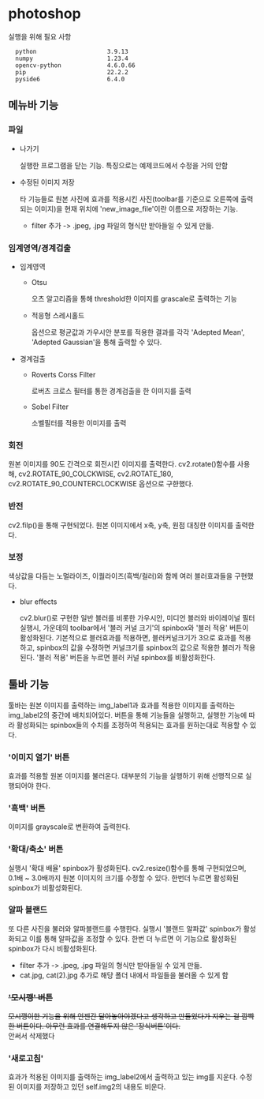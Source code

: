 # photoshop

실행을 위해 필요 사항
```
  python                    3.9.13    
  numpy                     1.23.4    
  opencv-python             4.6.0.66    
  pip                       22.2.2    
  pyside6                   6.4.0    
```
 

## 메뉴바 기능
### 파일
+ 나가기 

  실행한 프로그램을 닫는 기능. 특징으로는 예제코드에서 수정을 거의 안함

+ 수정된 이미지 저장

  타 기능들로 원본 사진에 효과를 적용시킨 사진(toolbar를 기준으로 오른쪽에 출력되는 이미지)을 현재 위치에 'new_image_file'이란 이름으로 저장하는 기능.
  + filter 추가 -> .jpeg, .jpg 파일의 형식만 받아들일 수 있게 만듦.

### 임계영역/경계검출
+ 임계영역
  + Otsu
    
    오츠 알고리즘을 통해 threshold한 이미지를 grascale로 출력하는 기능

  + 적응형 스레시홀드
  
    옵션으로 평균값과 가우시안 분포를 적용한 결과를 각각 'Adepted Mean', 'Adepted Gaussian'을 통해 출력할 수 있다.

+ 경계검출
  + Roverts Corss Filter
  
    로버츠 크로스 필터를 통한 경계검출을 한 이미지를 출력
  
  + Sobel Filter
  
    소벨필터를 적용한 이미지를 출력

### 회전

  원본 이미지를 90도 간격으로 회전시킨 이미지를 출력한다. cv2.rotate()함수를 사용해, cv2.ROTATE_90_COLCKWISE, cv2.ROTATE_180, cv2.ROTATE_90_COUNTERCLOCKWISE 옵션으로 구햔했다.
  
### 반전

  cv2.filp()을 통해 구현되었다. 원본 이미지에서 x축, y축, 원점 대칭한 이미지를 출력한다.
  
### 보정
색상값을 다듬는 노멀라이즈, 이퀄라이즈(흑백/컬러)와 함께 여러 블러효과들을 구현했다.
+ blur effects
  
  cv2.blur()로 구현한 일반 블러를 비롯한 가우시안, 미디언 블러와 바이레이널 필터 실행시, 가운데의 toolbar에서
  '블러 커널 크기'의 spinbox와 '블러 적용' 버튼이 활성화된다. 기본적으로 블러효과를 적용하면, 블러커널크기가 3으로 효과를 적용하고, spinbox의 값을 수정하면 커널크기를
  spinbox의 값으로 적용한 블러가 적용된다. '블러 적용' 버튼을 누르면 블러 커널 spinbox를 비활성화한다.

## 툴바 기능

툴바는 원본 이미지를 출력하는 img_label1과 효과를 적용한 이미지를 출력하는 img_label2의 중간에 배치되어있다.
 버튼을 통해 기능들을 실행하고, 실행한 기능에 따라 활성화되는 spinbox들의 수치를 조정하여 적용되는 효과를 원하는대로 적용할 수 있다.
 
 ### '이미지 열기' 버튼
 
  효과를 적용할 원본 이미지를 불러온다. 
  대부분의 기능을 실행하기 위해 선행적으로 실행되어야 한다.

### '흑백' 버튼

  이미지를 grayscale로 변환하여 출력한다.
  
### '확대/축소' 버튼

  실행시 '확대 배율' spinbox가 활성화된다. cv2.resize()함수를 통해 구현되었으며, 0.1배 ~ 3.0배까지 원본 이미지의 크기를 수정할 수 있다.
   한번더 누르면 활성화된 spinbox가 비활성화된다.
   
### 알파 블랜드

  또 다른 사진을 불러와 알파블랜드를 수행한다. 실행시 '블랜드 알파값' spinbox가 활성화되고 이를 통해 알파값을 조정할 수 있다. 한번 더 누르면 이 기능으로 활성화된 spinbox가 다시 비활성화된다.
  + filter 추가 -> .jpeg, .jpg 파일의 형식만 받아들일 수 있게 만듦.
  + cat.jpg, cat(2).jpg 추가로 해당 폴더 내에서 파일들을 불러올 수 있게 함
  
### ~~'모시깽' 버튼~~

 ~~모시깽이한 기능을 위해 언젠간 달아놓아야겠다고 생각하고 만들었다가 지우는 걸 깜빡한 버튼이다. 아무런 효과를 연결해두지 않은 '장식버튼'이다.~~     
 안써서 삭제했다
  
### '새로고침'

  효과가 적용된 이미지를 출력하는 img_label2에서 출력하고 있는 img를 지운다. 수정된 이미지를 저장하고 있던 self.img2의 내용도 비운다.
